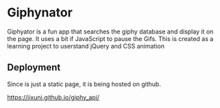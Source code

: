 # Giphynator

Giphyator is a fun app that searches the giphy database and display it on the page. It uses a bit if JavaScript to pause the Gifs. This is created as a learning project to userstand jQuery and CSS animation


## Deployment

Since is just a static page, it is being hosted on github.

https://jixuni.github.io/giphy_api/


